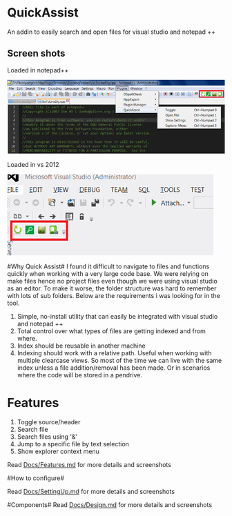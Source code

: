 # QuickAssist #
An addin to easily search and open files for visual studio and notepad ++

## Screen shots ##
Loaded in notepad++
<div style="img-align:center"><img src ="Docs/screenshots/NPP_1.png" /></div>

Loaded in vs 2012
<div style="img-align:center"><img src ="Docs/screenshots/VS_GUI.png" /></div>

#Why Quick Assist#
I found it difficult to navigate to files and functions quickly when working with a very large code base. We were relying on make files hence no project files even though we were using visual studio as an editor. To make it worse, the folder structure was hard to remember with lots of sub folders.
Below are the requirements i was looking for in the tool.

1. Simple, no-install utility that can easily be integrated with visual studio and notepad ++
2. Total control over what types of files are getting indexed and from where.
3. Index should be reusable in another machine
4. Indexing should work with a relative path. Useful when working with multiple clearcase views. So most of the time we can live with the same index unless a file addition/removal has been made. Or in scenarios where the code will be stored in a pendrive.

# Features #

1. Toggle source/header
2. Search file
3. Search files using '&'
4. Jump to a specific file by text selection
5. Show explorer context menu

Read [Docs/Features.md](Docs/Features.md) for more details and screenshots

#How to configure#

Read [Docs/SettingUp.md](Docs/SettingUp.md) for more details and screenshots

#Components#
Read [Docs/Design.md](Docs/Design.md) for more details and screenshots
